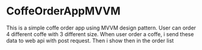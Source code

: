 # CoffeOrderAppMVVM

This is a simple coffe order app using MVVM design pattern. User can order 4 different coffe with 3 different size. When user order a coffe, i send these data to web api with post request. Then i show then in the order list
